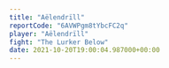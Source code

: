 ```yaml
---
title: "Aëlendrïll"
reportCode: "6AVWPgm8tYbcFC2q"
player: "Aëlendrïll"
fight: "The Lurker Below"
date: 2021-10-20T19:00:04.987000+00:00
---
```

